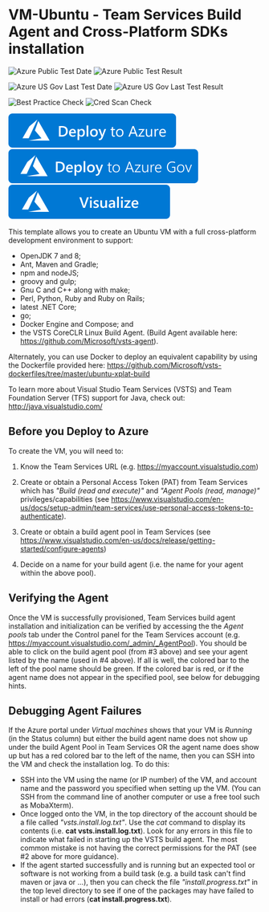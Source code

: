 # VM-Ubuntu - Team Services Build Agent and Cross-Platform SDKs installation

![Azure Public Test Date](https://azurequickstartsservice.blob.core.windows.net/badges/application-workloads/visualstudio/vsts-fullbuild-ubuntu-vm/PublicLastTestDate.svg)
![Azure Public Test Result](https://azurequickstartsservice.blob.core.windows.net/badges/application-workloads/visualstudio/vsts-fullbuild-ubuntu-vm/PublicDeployment.svg)

![Azure US Gov Last Test Date](https://azurequickstartsservice.blob.core.windows.net/badges/application-workloads/visualstudio/vsts-fullbuild-ubuntu-vm/FairfaxLastTestDate.svg)
![Azure US Gov Last Test Result](https://azurequickstartsservice.blob.core.windows.net/badges/application-workloads/visualstudio/vsts-fullbuild-ubuntu-vm/FairfaxDeployment.svg)

![Best Practice Check](https://azurequickstartsservice.blob.core.windows.net/badges/application-workloads/visualstudio/vsts-fullbuild-ubuntu-vm/BestPracticeResult.svg)
![Cred Scan Check](https://azurequickstartsservice.blob.core.windows.net/badges/application-workloads/visualstudio/vsts-fullbuild-ubuntu-vm/CredScanResult.svg)

[![Deploy To Azure](https://raw.githubusercontent.com/Azure/azure-quickstart-templates/master/1-CONTRIBUTION-GUIDE/images/deploytoazure.svg?sanitize=true)](https://portal.azure.com/#create/Microsoft.Template/uri/https%3A%2F%2Fraw.githubusercontent.com%2FAzure%2Fazure-quickstart-templates%2Fmaster%2Fapplication-workloads%2Fvisualstudio%2Fvsts-fullbuild-ubuntu-vm%2Fazuredeploy.json)
[![Deploy To Azure US Gov](https://raw.githubusercontent.com/Azure/azure-quickstart-templates/master/1-CONTRIBUTION-GUIDE/images/deploytoazuregov.svg?sanitize=true)](https://portal.azure.us/#create/Microsoft.Template/uri/https%3A%2F%2Fraw.githubusercontent.com%2FAzure%2Fazure-quickstart-templates%2Fmaster%2Fapplication-workloads%2Fvisualstudio%2Fvsts-fullbuild-ubuntu-vm%2Fazuredeploy.json)
[![Visualize](https://raw.githubusercontent.com/Azure/azure-quickstart-templates/master/1-CONTRIBUTION-GUIDE/images/visualizebutton.svg?sanitize=true)](http://armviz.io/#/?load=https%3A%2F%2Fraw.githubusercontent.com%2FAzure%2Fazure-quickstart-templates%2Fmaster%2Fapplication-workloads%2Fvisualstudio%2Fvsts-fullbuild-ubuntu-vm%2Fazuredeploy.json)

This template allows you to create an Ubuntu VM with a full cross-platform development environment to support:
* OpenJDK 7 and 8; 
* Ant, Maven and Gradle;
* npm and nodeJS;
* groovy and gulp;
* Gnu C and C++ along with make;
* Perl, Python, Ruby and Ruby on Rails;
* latest .NET Core;
* go; 
* Docker Engine and Compose; and
* the VSTS CoreCLR Linux Build Agent. 
(Build Agent available here: https://github.com/Microsoft/vsts-agent).

Alternately, you can use Docker to deploy an equivalent capability by using the Dockerfile provided here:
https://github.com/Microsoft/vsts-dockerfiles/tree/master/ubuntu-xplat-build

To learn more about Visual Studio Team Services (VSTS) and Team Foundation Server (TFS) support for Java, check out:
http://java.visualstudio.com/

## Before you Deploy to Azure

To create the VM, you will need to:

1. Know the Team Services URL (e.g. https://myaccount.visualstudio.com)

2. Create or obtain a Personal Access Token (PAT) from Team Services which has *"Build (read and execute)"* and *"Agent Pools (read, manage)"* privileges/capabilities
(see https://www.visualstudio.com/en-us/docs/setup-admin/team-services/use-personal-access-tokens-to-authenticate).

3. Create or obtain a build agent pool in Team Services
(see https://www.visualstudio.com/en-us/docs/release/getting-started/configure-agents)

4. Decide on a name for your build agent (i.e. the name for your agent within the above pool).

## Verifying the Agent
Once the VM is successfully provisioned, Team Services build agent installation and initialization can be verified by accessing the the *Agent pools* tab under the Control panel for the Team Services account
(e.g. https://myaccount.visualstudio.com/_admin/_AgentPool).  You should be able to click on the build agent pool (from #3 above)
and see your agent listed by the name (used in #4 above).  If all is well, the colored bar to the left of the pool name should be green.
If the colored bar is red, or if the agent name does not appear in the specified pool, see below for debugging hints.

## Debugging Agent Failures
If the Azure portal under *Virtual machines* shows that your VM is *Running* (in the Status column) but either the build agent name does not 
show up under the build Agent Pool in Team Services OR the agent name does show up but has a red colored bar to the left of the name,
then you can SSH into the VM and check the installation log.  To do this:
* SSH into the VM using the name (or IP number) of the VM, and account name and the password you specified when setting up the VM.
(You can SSH from the command line of another computer or use a free tool such as MobaXterm).
* Once logged onto the VM, in the top directory of the account should be a file called *"vsts.install.log.txt"*.  Use the 
*cat* command to display its contents (i.e. **cat vsts.install.log.txt**).  Look for any errors in this file to indicate what failed 
in starting up the VSTS build agent.  The most common mistake is not having the correct permissions for the PAT (see #2 above for more guidance).
* If the agent started successfully and is running but an expected tool or software is not working from a build task (e.g. a build task can't find
maven or java or ...), then you can check the file *"install.progress.txt"* in the top level directory to see if one of the packages
may have failed to install or had errors (**cat install.progress.txt**).


